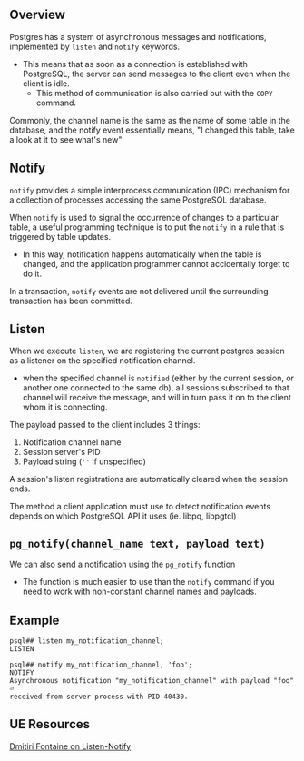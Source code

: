 
## Overview
Postgres has a system of asynchronous messages and notifications, implemented by `listen` and `notify` keywords.
- This means that as soon as a connection is established with PostgreSQL, the server can send messages to the client even when the client is idle.
	- This method of communication is also carried out with the `COPY` command.

Commonly, the channel name is the same as the name of some table in the database, and the notify event essentially means, "I changed this table, take a look at it to see what's new"

## Notify
`notify` provides a simple interprocess communication (IPC) mechanism for a collection of processes accessing the same PostgreSQL database.

When `notify` is used to signal the occurrence of changes to a particular table, a useful programming technique is to put the `notify` in a rule that is triggered by table updates.
- In this way, notification happens automatically when the table is changed, and the application programmer cannot accidentally forget to do it.

In a transaction, `notify` events are not delivered until the surrounding transaction has been committed.

## Listen
When we execute `listen`, we are registering the current postgres session as a listener on the specified notification channel.
- when the specified channel is `notified` (either by the current session, or another one connected to the same db), all sessions subscribed to that channel will receive the message, and will in turn pass it on to the client whom it is connecting.

The payload passed to the client includes 3 things:
1. Notification channel name
2. Session server's PID
3. Payload string (`''` if unspecified)

A session's listen registrations are automatically cleared when the session ends.

The method a client application must use to detect notification events depends on which PostgreSQL API it uses (ie. libpq, libpgtcl)

## `pg_notify(channel_name text, payload text)`
We can also send a notification using the `pg_notify` function
- The function is much easier to use than the `notify` command if you need to work with non-constant channel names and payloads.

## Example
```psql
psql## listen my_notification_channel;
LISTEN

psql## notify my_notification_channel, 'foo';
NOTIFY
Asynchronous notification "my_notification_channel" with payload "foo"  ⏎
received from server process with PID 40430.
```

## UE Resources
[Dmitiri Fontaine on Listen-Notify](https://tapoueh.org/blog/2018/07/postgresql-listen-notify/)
